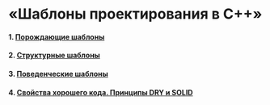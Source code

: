 # «Шаблоны проектирования в C++»

#### 1. [Порождающие шаблоны](01)
#### 2. [Структурные шаблоны](02)
#### 3. [Поведенческие шаблоны](03)
#### 4. [Свойства хорошего кода. Принципы DRY и SOLID](04)
